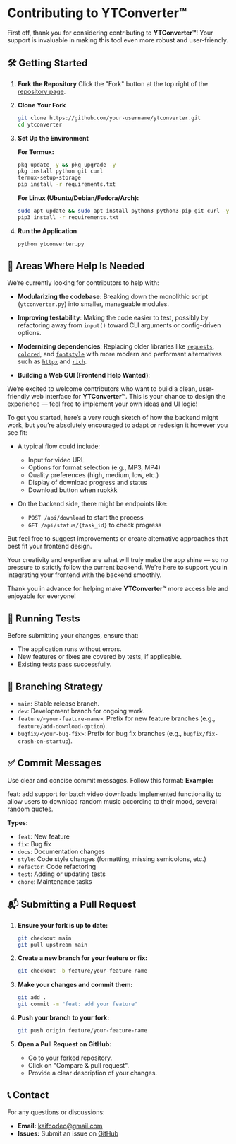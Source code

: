 # Contributing to YTConverter™

First off, thank you for considering contributing to **YTConverter™**! Your support is invaluable in making this tool even more robust and user-friendly.

## 🛠️ Getting Started

1.  **Fork the Repository** Click the "Fork" button at the top right of the [repository page](https://github.com/kaifcodec/ytconverter).

2.  **Clone Your Fork**
    ```bash
    git clone https://github.com/your-username/ytconverter.git
    cd ytconverter
    ```

3.  **Set Up the Environment**

    **For Termux:**

    ```bash
    pkg update -y && pkg upgrade -y
    pkg install python git curl
    termux-setup-storage
    pip install -r requirements.txt
    ```

    **For Linux (Ubuntu/Debian/Fedora/Arch):**

    ```bash
    sudo apt update && sudo apt install python3 python3-pip git curl -y
    pip3 install -r requirements.txt
    ```

4.  **Run the Application**

    ```bash
    python ytconverter.py
    ```
## 🚧 Areas Where Help Is Needed

We’re currently looking for contributors to help with:

- **Modularizing the codebase**: Breaking down the monolithic script (`ytconverter.py`) into smaller, manageable modules.
- **Improving testability**: Making the code easier to test, possibly by refactoring away from `input()` toward CLI arguments or config-driven options.
- **Modernizing dependencies**: Replacing older libraries like [`requests`](https://pypi.org/project/requests/), [`colored`](https://pypi.org/project/colored/), and [`fontstyle`](https://pypi.org/project/fontstyle/) with more modern and performant alternatives such as [`httpx`](https://pypi.org/project/httpx/) and [`rich`](https://pypi.org/project/rich/).

- **Building a Web GUI (Frontend Help Wanted)**:

We’re excited to welcome contributors who want to build a clean, user-friendly web interface for **YTConverter™**. This is your chance to design the experience — feel free to implement your own ideas and UI logic!

To get you started, here’s a very rough sketch of how the backend might work, but you’re absolutely encouraged to adapt or redesign it however you see fit:

- A typical flow could include:
  - Input for video URL
  - Options for format selection (e.g., MP3, MP4)
  - Quality preferences (high, medium, low, etc.)
  - Display of download progress and status
  - Download button when ruokkk

- On the backend side, there might be endpoints like:
  - `POST /api/download` to start the process
  - `GET /api/status/{task_id}` to check progress

But feel free to suggest improvements or create alternative approaches that best fit your frontend design.

Your creativity and expertise are what will truly make the app shine — so no pressure to strictly follow the current backend. We’re here to support you in integrating your frontend with the backend smoothly.

Thank you in advance for helping make **YTConverter™** more accessible and enjoyable for everyone!

## 🧪 Running Tests

Before submitting your changes, ensure that:

* The application runs without errors.
* New features or fixes are covered by tests, if applicable.
* Existing tests pass successfully.


## 🔀 Branching Strategy

* `main`: Stable release branch.
* `dev`: Development branch for ongoing work.
* `feature/<your-feature-name>`: Prefix for new feature branches (e.g., `feature/add-download-option`).
* `bugfix/<your-bug-fix>`: Prefix for bug fix branches (e.g., `bugfix/fix-crash-on-startup`).

## ✅ Commit Messages


Use clear and concise commit messages. Follow this format:
**Example:**


feat: add support for batch video downloads
Implemented functionality to allow users to download random music according to their mood, several random quotes.

**Types:**

* `feat`: New feature
* `fix`: Bug fix
* `docs`: Documentation changes
* `style`: Code style changes (formatting, missing semicolons, etc.)
* `refactor`: Code refactoring
* `test`: Adding or updating tests
* `chore`: Maintenance tasks




## 📬 Submitting a Pull Request

1.  **Ensure your fork is up to date:**

    ```bash
    git checkout main
    git pull upstream main
    ```

2.  **Create a new branch for your feature or fix:**

    ```bash
    git checkout -b feature/your-feature-name
    ```

3.  **Make your changes and commit them:**

    ```bash
    git add .
    git commit -m "feat: add your feature"
    ```

4.  **Push your branch to your fork:**

    ```bash
    git push origin feature/your-feature-name
    ```

5.  **Open a Pull Request on GitHub:**

    * Go to your forked repository.
    * Click on "Compare & pull request".
    * Provide a clear description of your changes.

## 📞 Contact

For any questions or discussions:

* **Email:** kaifcodec@gmail.com
* **Issues:** Submit an issue on [GitHub](https://github.com/kaifcodec/ytconverter/issues)

